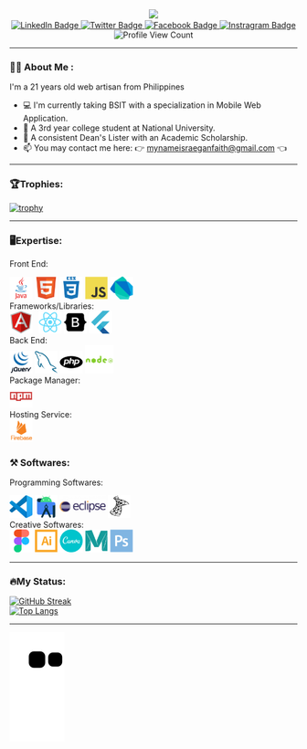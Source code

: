 <div id="header" align="center">
  <img src="https://media.giphy.com/media/dMLmQfCO7lCA2gX3tw/giphy.gif"  width="200"/>
</div> 

<div id="badges" align="center">
  <a href="https://www.linkedin.com/in/raegan-faith-paguirigan-579828220/">
    <img src="https://img.shields.io/badge/LinkedIn-blue?style=for-the-badge&logo=linkedin&logoColor=white" alt="LinkedIn Badge"/>
  </a>
  <a href="https://twitter.com/Rafaegan">
    <img src="https://img.shields.io/badge/Twitter-blue?style=for-the-badge&logo=twitter&logoColor=white" alt="Twitter Badge"/>
  </a>
  <a href="https://www.facebook.com/raeganfaith.paguirigan">
    <img src="https://img.shields.io/badge/Facebook-blue?style=for-the-badge&logo=facebook&logoColor=white" alt="Facebook Badge"/>
  </a>
  <a href="https://www.instagram.com/rafaegan_/">
    <img src="https://img.shields.io/badge/Instagram-violet?style=for-the-badge&logo=instagram&logoColor=white" alt="Instragram Badge"/>
  </a>
</div>

<div id="counter" align="center">
  <img src="https://komarev.com/ghpvc/?username=raeganfaith&style=flat-square&color=blue" alt="Profile View Count"/>
</div>

---
### :woman_technologist: About Me :
I'm a 21 years old web artisan from Philippines
- 💻 I'm currently taking BSIT with a specialization in Mobile Web Application.</li>
- 🌱 A 3rd year college student at National University.
- 🥇 A consistent Dean's Lister with an Academic Scholarship.
- 📫 You may contact me here: 👉 mynameisraeganfaith@gmail.com 👈

---
### 🏆Trophies:
[![trophy](https://github-profile-trophy.vercel.app/?username=raeganfaith&theme=dracula&title=Commits,PullRequest,Followers,Repositories)](https://github.com/ryo-ma/github-profile-trophy)

---
### 🖥️Expertise:
Front End:
<div>
  <code><img src="https://github.com/devicons/devicon/blob/master/icons/java/java-original-wordmark.svg" title="Java" alt="Java" width="40" height="40"/></code>
  <code><img src="https://github.com/devicons/devicon/blob/master/icons/html5/html5-original.svg" title="HTML5" alt="HTML" width="40" height="40"/></code>
  <code><img src="https://github.com/devicons/devicon/blob/master/icons/css3/css3-plain-wordmark.svg"  title="CSS3" alt="CSS" width="40" height="40"/></code>
  <code><img src="https://github.com/devicons/devicon/blob/master/icons/javascript/javascript-original.svg" title="JavaScript" alt="JavaScript" width="40" height="40"/></code>
  <code><img src="https://github.com/devicons/devicon/blob/master/icons/dart/dart-original.svg" title="Dart" alt="Dart" width="40" height="40"/></code>
</div>
Frameworks/Libraries:
<div>
  <code><img src = "https://github.com/devicons/devicon/blob/master/icons/angularjs/angularjs-original.svg" title="AngularJS" alt="AngularJS" width="40" height="40"/> </code>
  <code><img src="https://github.com/devicons/devicon/blob/master/icons/react/react-original.svg" title="ReactJS" alt="ReactJS" width="40" height="40"/></code>
  <code><img src="https://github.com/devicons/devicon/blob/master/icons/bootstrap/bootstrap-plain.svg" title="Bootstrap" alt="Bootstrap" width="40" height="40"/></code>
  <code><img src="https://github.com/devicons/devicon/blob/master/icons/flutter/flutter-original.svg" title="Flutter" alt="Flutter" width="40" height="40"/></code>
</div>
Back End:
<div>
  <code><img src="https://github.com/devicons/devicon/blob/master/icons/jquery/jquery-original-wordmark.svg" title="JQuery" alt="JQuery" width="40" height="40"/></code>
  <code><img src="https://github.com/devicons/devicon/blob/master/icons/mysql/mysql-plain.svg" title="mysql" alt="mysql" width="40" height="40"/></code>
  <code><img src="https://github.com/devicons/devicon/blob/master/icons/php/php-plain.svg" title="PHP" alt="PHP" width="40" height="40"/></code>
  <code><img src="https://github.com/devicons/devicon/blob/master/icons/nodejs/nodejs-plain-wordmark.svg" title="NodeJS" alt="NodeJS" width="50" height="50"/></code> 
</div>
Package Manager:
<div>
  <code><img src="https://github.com/devicons/devicon/blob/master/icons/npm/npm-original-wordmark.svg" title="npm" alt="npm" width="40" height="40"/></code>
</div>  
Hosting Service:
<div>
  <code><img src="https://github.com/devicons/devicon/blob/master/icons/firebase/firebase-plain-wordmark.svg" title="Firebase" alt="Firebase" width="40" height="40"/></code>
</div>

### ⚒️ Softwares:    
Programming Softwares:
<div>
 <code><img src="https://github.com/devicons/devicon/blob/master/icons/vscode/vscode-original.svg" title="VS Code" alt="VS Code" width="40" height="40"/></code>
 <code><img src="https://github.com/devicons/devicon/blob/master/icons/androidstudio/androidstudio-original.svg" title="Android Studio" alt="Android Studio" width="40" height="40"/></code>
 <code><img src="https://github.com/raeganfaith/raeganfaith/blob/main/1_20hS5w0ENZraHIzP0y4lpA.png" title="Eclipse" alt="Eclipse" width="80" height="40"/></code>
 <code><img src="https://github.com/devicons/devicon/blob/master/icons/microsoftsqlserver/microsoftsqlserver-plain.svg" title="MS SQL Server Management" alt="MS SQL Server Management" width="40" height="40"/></code>
</div>
Creative Softwares:
<div>
  <code><img src="https://github.com/devicons/devicon/blob/master/icons/figma/figma-original.svg" title="Figma" alt="Figma" width="40" height="40"/></code>
  <code><img src="https://github.com/devicons/devicon/blob/master/icons/illustrator/illustrator-line.svg" title="Adobe Illustrator" alt="Adobe Illustrator" width="40" height="40"/></code>
  <code><img src="https://github.com/devicons/devicon/blob/master/icons/canva/canva-original.svg" title="Canva" alt="Canva" width="40" height="40"/></code>
  <code><img src="https://github.com/devicons/devicon/blob/master/icons/maya/maya-plain.svg" title="Maya" alt="Maya" width="40" height="40"/></code>
  <code><img src="https://github.com/devicons/devicon/blob/master/icons/photoshop/photoshop-plain.svg" title="Adobe Photoshop" alt="Adobe Photoshop" width="40" height="40"/></code>
</div>

---
### 🔥My Status:  
[![GitHub Streak](http://github-readme-streak-stats.herokuapp.com?user=raeganfaith&layout=compact&theme=dracula)](https://git.io/streak-stats) <br>
[![Top Langs](https://github-readme-stats-git-masterrstaa-rickstaa/?username=raeganfaith&layout=compact&theme=dracula)](https://github.com/anuraghazra/github-readme-stats)

---
![Snake animation](https://github.com/raeganfaith/raeganfaith/blob/output/github-contribution-grid-snake.svg)

